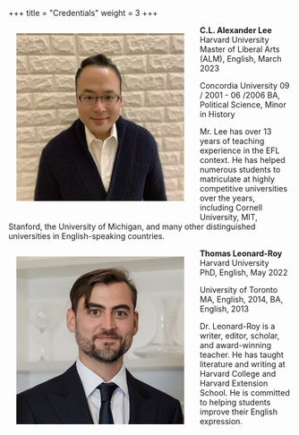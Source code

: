 +++
title = "Credentials"
weight = 3
+++

<!--more-->

<img style="float: left; width: 300px; height: 300px; object-fit: cover; margin-right: 1em; margin-bottom: 1em; padding: 1em;" src="/avatars/Alex.jpg">

**C.L. Alexander Lee**\
Harvard University\
Master of Liberal Arts (ALM), English, March 2023

Concordia University
09 / 2001 - 06 /2006
BA, Political Science, Minor in History

Mr. Lee has over 13 years of teaching experience in the EFL context. He has helped numerous students to matriculate at highly competitive universities over the years, including Cornell University, MIT, Stanford, the University of Michigan, and many other distinguished universities in English-speaking countries.

<!-- Email: alexander@uwtwriting.com -->

<img style="float: left; width: 300px; height: 300px; object-fit: cover; margin-right: 1em; margin-bottom: 1em; padding: 1em;" src="/avatars/Thomas.png">

**Thomas Leonard-Roy**\
Harvard University\
PhD, English, May 2022
	
University of Toronto
MA, English, 2014, BA, English, 2013

Dr. Leonard-Roy is a writer, editor, scholar, and award-winning teacher. He has taught literature and writing at Harvard College and Harvard Extension School. He is committed to helping students improve their English expression. 

<!-- Email: leonardroy@uwtwriting.com -->

